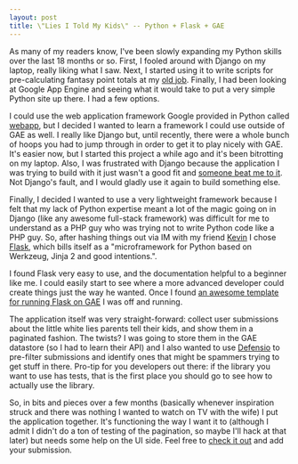 ```yaml
--- 
layout: post
title: \"Lies I Told My Kids\" -- Python + Flask + GAE
---
```

<p>As many of my readers know, I've been slowly expanding my Python skills over the last 18 months or so.  First, I fooled around with Django on my laptop, really liking what I saw. Next, I started using it to write scripts for pre-calculating fantasy point totals at my <a href="http://xmlteam.com">old job</a>. Finally, I had been looking at Google App Engine and seeing what it would take to put a very simple Python site up there. I had a few options.
</p>
<p>
I could use the web application framework Google provided in Python called <a href="http://code.google.com/appengine/docs/python/gettingstarted/usingwebapp.html">webapp</a>, but I decided I wanted to learn a framework I could use outside of GAE as well. I really like Django but, until recently, there were a whole bunch of hoops you had to jump through in order to get it to play nicely with GAE. It's easier now, but I started this project a while ago and it's been bitrotting on my laptop. Also, I was frustrated with Django because the application I was trying to build with it just wasn't a good fit and <a href="https://mapalong.com/hello">someone beat me to it</a>. Not Django's fault, and I would gladly use it again to build something else.
</p>
<p>
Finally, I decided I wanted to use a very lightweight framework because I felt that my lack of Python expertise meant a lot of the magic going on in Django (like any awesome full-stack framework) was difficult for me to understand as a PHP guy who was trying not to write Python code like a PHP guy. So, after hashing things out via IM with my friend <a href="http://chiggsy.com/">Kevin</a> I chose <a href="http://flask.pocoo.org/">Flask</a>, which bills itself as a "microframework for Python based on Werkzeug, Jinja 2 and good intentions.".
</p>
<p>
I found Flask very easy to use, and the documentation helpful to a beginner like me. I could easily start to see where a more advanced developer could create things just the way he wanted. Once I found <a href="https://github.com/kamalgill/flask-appengine-template">an awesome template for running Flask on GAE</a> I was off and running.
</p>
<p>
The application itself was very straight-forward: collect user submissions about the little white lies parents tell their kids, and show them in a paginated fashion. The twists? I was going to store them in the GAE datastore (so I had to learn their API) and I also wanted to use <a href="https://github.com/defensio/defensio-python">Defensio</a> to pre-filter submissions and identify ones that might be spammers trying to get stuff in there. Pro-tip for you developers out there: if the library you want to use has tests, that is the first place you should go to see how to actually use the library.
</p>
<p>
So, in bits and pieces over a few months (basically whenever inspiration struck and there was nothing I wanted to watch on TV with the wife) I put the application together.  It's functioning the way I want it to (although I admit I didn't do a ton of testing of the pagination, so maybe I'll hack at that later) but needs some help on the UI side. Feel free to <a href="http://liesitoldmykids.appspot.com">check it out</a> and add your submission.
</p>
